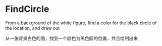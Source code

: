 # FindCircle
From a background of the white figure, find a color for the black circle of the location, and draw out

从一张背景白色的图，找到一个颜色为黑色圆的位置，并且绘制出来
